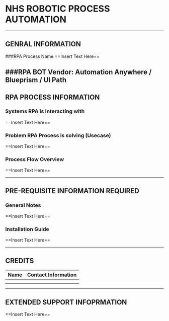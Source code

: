# NHS ROBOTIC PROCESS AUTOMATION

--------------------------------------------------------------------------------
## GENRAL INFORMATION
###RPA Process Name
 ==Insert Text Here==

###RPA BOT Vendor:
Automation Anywhere / Blueprism / UI Path
--------------------------------------------------------------------------------
## RPA PROCESS INFORMATION
### Systems RPA is Interacting with
==Insert Text Here==

### Problem RPA Process is solving (Usecase)
==Insert Text Here==

### Process Flow Overview
==Insert Text Here==

--------------------------------------------------------------------------------
## PRE-REQUISITE INFORMATION REQUIRED
### General Notes
==Insert Text Here==

### Installation Guide
==Insert Text Here==

--------------------------------------------------------------------------------
## CREDITS

| Name | Contact Information |
| ----------- | ----------- |
| |  |
|  |  |
--------------------------------------------------------------------------------
## EXTENDED SUPPORT INFOPRMATION

==Insert Text Here==
